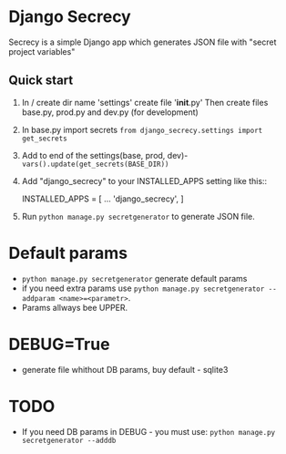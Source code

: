 Django Secrecy
==============

Secrecy is a simple Django app which generates JSON file with "secret project variables"

Quick start
-----------
1. In <ProjName>/<ProjName> create dir name 'settings'
   create file '__init__.py'
   Then create files base.py, prod.py and dev.py (for development)
2. In base.py import secrets `from django_secrecy.settings import get_secrets`
3. Add to end of the settings(base, prod, dev)- `vars().update(get_secrets(BASE_DIR))`
4. Add "django_secrecy" to your INSTALLED_APPS setting like this::

    INSTALLED_APPS = [
        ...
        'django_secrecy',
    ]
5. Run `python manage.py secretgenerator` to generate JSON file.

# Default params
- `python manage.py secretgenerator` generate default params
- if you need extra params use `python manage.py secretgenerator --addparam <name>=<parametr>`.
- Params <name> allways bee UPPER.

# DEBUG=True
- generate file whithout DB params, buy default - sqlite3

# TODO
- If you need DB params in DEBUG - you must use:
    `python manage.py secretgenerator --adddb`

